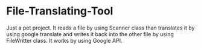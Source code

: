 # File-Translating-Tool

Just a pet project. It reads a file by using Scanner class than translates it by using google translate and writes it back into the other file by using FileWritter class.
It works by using Google API.
